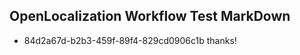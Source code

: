 ## OpenLocalization Workflow Test MarkDown
* 84d2a67d-b2b3-459f-89f4-829cd0906c1b 
thanks!<!--HONumber=Mar16_HO3-->
